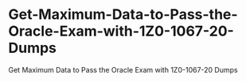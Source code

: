 # Get-Maximum-Data-to-Pass-the-Oracle-Exam-with-1Z0-1067-20-Dumps
Get Maximum Data to Pass the Oracle Exam with 1Z0-1067-20 Dumps
